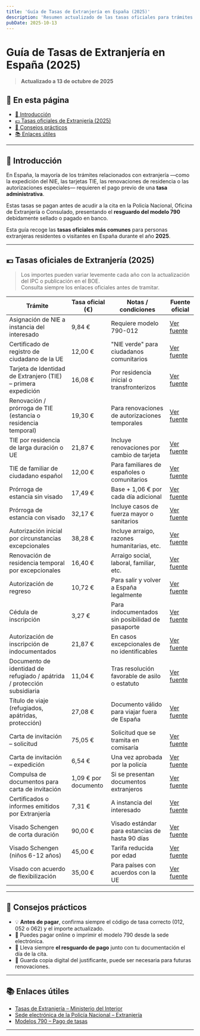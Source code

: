 ```yaml
---
title: 'Guía de Tasas de Extranjería en España (2025)'
description: 'Resumen actualizado de las tasas oficiales para trámites de extranjería en España según el Ministerio del Interior y la Policía Nacional.'
pubDate: 2025-10-13
---
```


# Guía de Tasas de Extranjería en España (2025)

> **Actualizado a 13 de octubre de 2025**

## 📑 En esta página

- [🧾 Introducción](#introducción)
- [💶 Tasas oficiales de Extranjería (2025)](#tasas-oficiales-de-extranjeria-2025)
- [📄 Consejos prácticos](#consejos-practicos)
- [📚 Enlaces útiles](#enlaces-utiles)

---

## 🧾 Introducción

En España, la mayoría de los trámites relacionados con extranjería —como la expedición del NIE, las tarjetas TIE, las renovaciones de residencia o las autorizaciones especiales— requieren el pago previo de una **tasa administrativa**.

Estas tasas se pagan antes de acudir a la cita en la Policía Nacional, Oficina de Extranjería o Consulado, presentando el **resguardo del modelo 790** debidamente sellado o pagado en banco.

Esta guía recoge las **tasas oficiales más comunes** para personas extranjeras residentes o visitantes en España durante el año **2025**.

---

## 💶 Tasas oficiales de Extranjería (2025)

> Los importes pueden variar levemente cada año con la actualización del IPC o publicación en el BOE.  
> Consulta siempre los enlaces oficiales antes de tramitar.

<div class="overflow-x-auto rounded-2xl shadow-md my-6 border border-gray-200">
  <table class="min-w-full text-sm text-left text-gray-700">
    <thead class="bg-gray-100 text-xs uppercase">
      <tr>
        <th class="px-4 py-3">Trámite</th>
        <th class="px-4 py-3">Tasa oficial (€)</th>
        <th class="px-4 py-3">Notas / condiciones</th>
        <th class="px-4 py-3">Fuente oficial</th>
      </tr>
    </thead>
    <tbody>
      <tr class="border-b hover:bg-gray-50">
        <td class="px-4 py-3">Asignación de NIE a instancia del interesado</td>
        <td class="px-4 py-3">9,84 €</td>
        <td class="px-4 py-3">Requiere modelo 790-012</td>
        <td class="px-4 py-3"><a href="https://sede.policia.gob.es/portalCiudadano/_es/tramites_extranjeria_tasas.php" class="text-blue-600 hover:underline">Ver fuente</a></td>
      </tr>
      <tr class="border-b hover:bg-gray-50">
        <td class="px-4 py-3">Certificado de registro de ciudadano de la UE</td>
        <td class="px-4 py-3">12,00 €</td>
        <td class="px-4 py-3">"NIE verde" para ciudadanos comunitarios</td>
        <td class="px-4 py-3"><a href="https://sede.policia.gob.es/portalCiudadano/_es/tramites_extranjeria_tasas.php" class="text-blue-600 hover:underline">Ver fuente</a></td>
      </tr>
      <tr class="border-b hover:bg-gray-50">
        <td class="px-4 py-3">Tarjeta de Identidad de Extranjero (TIE) – primera expedición</td>
        <td class="px-4 py-3">16,08 €</td>
        <td class="px-4 py-3">Por residencia inicial o transfronterizos</td>
        <td class="px-4 py-3"><a href="https://sede.policia.gob.es/portalCiudadano/_es/tramites_extranjeria_tasas.php" class="text-blue-600 hover:underline">Ver fuente</a></td>
      </tr>
      <tr class="border-b hover:bg-gray-50">
        <td class="px-4 py-3">Renovación / prórroga de TIE (estancia o residencia temporal)</td>
        <td class="px-4 py-3">19,30 €</td>
        <td class="px-4 py-3">Para renovaciones de autorizaciones temporales</td>
        <td class="px-4 py-3"><a href="https://sede.policia.gob.es/portalCiudadano/_es/tramites_extranjeria_tasas.php" class="text-blue-600 hover:underline">Ver fuente</a></td>
      </tr>
      <tr class="border-b hover:bg-gray-50">
        <td class="px-4 py-3">TIE por residencia de larga duración o UE</td>
        <td class="px-4 py-3">21,87 €</td>
        <td class="px-4 py-3">Incluye renovaciones por cambio de tarjeta</td>
        <td class="px-4 py-3"><a href="https://sede.policia.gob.es/portalCiudadano/_es/tramites_extranjeria_tasas.php" class="text-blue-600 hover:underline">Ver fuente</a></td>
      </tr>
      <tr class="border-b hover:bg-gray-50">
        <td class="px-4 py-3">TIE de familiar de ciudadano español</td>
        <td class="px-4 py-3">12,00 €</td>
        <td class="px-4 py-3">Para familiares de españoles o comunitarios</td>
        <td class="px-4 py-3"><a href="https://sede.policia.gob.es/portalCiudadano/_es/tramites_extranjeria_tasas.php" class="text-blue-600 hover:underline">Ver fuente</a></td>
      </tr>
      <tr class="border-b hover:bg-gray-50">
        <td class="px-4 py-3">Prórroga de estancia sin visado</td>
        <td class="px-4 py-3">17,49 €</td>
        <td class="px-4 py-3">Base + 1,06 € por cada día adicional</td>
        <td class="px-4 py-3"><a href="https://www.interior.gob.es/opencms/es/servicios-al-ciudadano/tramites-y-gestiones/tasas/extranjeria/" class="text-blue-600 hover:underline">Ver fuente</a></td>
      </tr>
      <tr class="border-b hover:bg-gray-50">
        <td class="px-4 py-3">Prórroga de estancia con visado</td>
        <td class="px-4 py-3">32,17 €</td>
        <td class="px-4 py-3">Incluye casos de fuerza mayor o sanitarios</td>
        <td class="px-4 py-3"><a href="https://www.interior.gob.es/opencms/es/servicios-al-ciudadano/tramites-y-gestiones/tasas/extranjeria/" class="text-blue-600 hover:underline">Ver fuente</a></td>
      </tr>
      <tr class="border-b hover:bg-gray-50">
        <td class="px-4 py-3">Autorización inicial por circunstancias excepcionales</td>
        <td class="px-4 py-3">38,28 €</td>
        <td class="px-4 py-3">Incluye arraigo, razones humanitarias, etc.</td>
        <td class="px-4 py-3"><a href="https://sede.policia.gob.es/portalCiudadano/_es/tramites_extranjeria_tasas.php" class="text-blue-600 hover:underline">Ver fuente</a></td>
      </tr>
      <tr class="border-b hover:bg-gray-50">
        <td class="px-4 py-3">Renovación de residencia temporal por excepcionales</td>
        <td class="px-4 py-3">16,40 €</td>
        <td class="px-4 py-3">Arraigo social, laboral, familiar, etc.</td>
        <td class="px-4 py-3"><a href="https://sede.policia.gob.es/portalCiudadano/_es/tramites_extranjeria_tasas.php" class="text-blue-600 hover:underline">Ver fuente</a></td>
      </tr>
      <tr class="border-b hover:bg-gray-50">
        <td class="px-4 py-3">Autorización de regreso</td>
        <td class="px-4 py-3">10,72 €</td>
        <td class="px-4 py-3">Para salir y volver a España legalmente</td>
        <td class="px-4 py-3"><a href="https://sede.policia.gob.es/portalCiudadano/_es/tramites_extranjeria_tasas.php" class="text-blue-600 hover:underline">Ver fuente</a></td>
      </tr>
      <tr class="border-b hover:bg-gray-50">
        <td class="px-4 py-3">Cédula de inscripción</td>
        <td class="px-4 py-3">3,27 €</td>
        <td class="px-4 py-3">Para indocumentados sin posibilidad de pasaporte</td>
        <td class="px-4 py-3"><a href="https://sede.policia.gob.es/portalCiudadano/_es/tramites_extranjeria_tasas.php" class="text-blue-600 hover:underline">Ver fuente</a></td>
      </tr>
      <tr class="border-b hover:bg-gray-50">
        <td class="px-4 py-3">Autorización de inscripción de indocumentados</td>
        <td class="px-4 py-3">21,87 €</td>
        <td class="px-4 py-3">En casos excepcionales de no identificables</td>
        <td class="px-4 py-3"><a href="https://sede.policia.gob.es/portalCiudadano/_es/tramites_extranjeria_tasas.php" class="text-blue-600 hover:underline">Ver fuente</a></td>
      </tr>
      <tr class="border-b hover:bg-gray-50">
        <td class="px-4 py-3">Documento de identidad de refugiado / apátrida / protección subsidiaria</td>
        <td class="px-4 py-3">11,04 €</td>
        <td class="px-4 py-3">Tras resolución favorable de asilo o estatuto</td>
        <td class="px-4 py-3"><a href="https://sede.policia.gob.es/portalCiudadano/_es/tramites_extranjeria_tasas.php" class="text-blue-600 hover:underline">Ver fuente</a></td>
      </tr>
      <tr class="border-b hover:bg-gray-50">
        <td class="px-4 py-3">Título de viaje (refugiados, apátridas, protección)</td>
        <td class="px-4 py-3">27,08 €</td>
        <td class="px-4 py-3">Documento válido para viajar fuera de España</td>
        <td class="px-4 py-3"><a href="https://sede.policia.gob.es/portalCiudadano/_es/tramites_extranjeria_tasas.php" class="text-blue-600 hover:underline">Ver fuente</a></td>
      </tr>
      <tr class="border-b hover:bg-gray-50">
        <td class="px-4 py-3">Carta de invitación – solicitud</td>
        <td class="px-4 py-3">75,05 €</td>
        <td class="px-4 py-3">Solicitud que se tramita en comisaría</td>
        <td class="px-4 py-3"><a href="https://sede.policia.gob.es/portalCiudadano/_es/tramites_extranjeria_tasas.php" class="text-blue-600 hover:underline">Ver fuente</a></td>
      </tr>
      <tr class="border-b hover:bg-gray-50">
        <td class="px-4 py-3">Carta de invitación – expedición</td>
        <td class="px-4 py-3">6,54 €</td>
        <td class="px-4 py-3">Una vez aprobada por la policía</td>
        <td class="px-4 py-3"><a href="https://sede.policia.gob.es/portalCiudadano/_es/tramites_extranjeria_tasas.php" class="text-blue-600 hover:underline">Ver fuente</a></td>
      </tr>
      <tr class="border-b hover:bg-gray-50">
        <td class="px-4 py-3">Compulsa de documentos para carta de invitación</td>
        <td class="px-4 py-3">1,09 € por documento</td>
        <td class="px-4 py-3">Si se presentan documentos extranjeros</td>
        <td class="px-4 py-3"><a href="https://sede.policia.gob.es/portalCiudadano/_es/tramites_extranjeria_tasas.php" class="text-blue-600 hover:underline">Ver fuente</a></td>
      </tr>
      <tr class="border-b hover:bg-gray-50">
        <td class="px-4 py-3">Certificados o informes emitidos por Extranjería</td>
        <td class="px-4 py-3">7,31 €</td>
        <td class="px-4 py-3">A instancia del interesado</td>
        <td class="px-4 py-3"><a href="https://www.interior.gob.es/opencms/es/servicios-al-ciudadano/tramites-y-gestiones/tasas/extranjeria/" class="text-blue-600 hover:underline">Ver fuente</a></td>
      </tr>
      <tr class="border-b hover:bg-gray-50">
        <td class="px-4 py-3">Visado Schengen de corta duración</td>
        <td class="px-4 py-3">90,00 €</td>
        <td class="px-4 py-3">Visado estándar para estancias de hasta 90 días</td>
        <td class="px-4 py-3"><a href="https://www.interior.gob.es/opencms/es/servicios-al-ciudadano/tramites-y-gestiones/tasas/extranjeria/" class="text-blue-600 hover:underline">Ver fuente</a></td>
      </tr>
      <tr class="border-b hover:bg-gray-50">
        <td class="px-4 py-3">Visado Schengen (niños 6-12 años)</td>
        <td class="px-4 py-3">45,00 €</td>
        <td class="px-4 py-3">Tarifa reducida por edad</td>
        <td class="px-4 py-3"><a href="https://www.interior.gob.es/opencms/es/servicios-al-ciudadano/tramites-y-gestiones/tasas/extranjeria/" class="text-blue-600 hover:underline">Ver fuente</a></td>
      </tr>
      <tr>
        <td class="px-4 py-3">Visado con acuerdo de flexibilización</td>
        <td class="px-4 py-3">35,00 €</td>
        <td class="px-4 py-3">Para países con acuerdos con la UE</td>
        <td class="px-4 py-3"><a href="https://www.interior.gob.es/opencms/es/servicios-al-ciudadano/tramites-y-gestiones/tasas/extranjeria/" class="text-blue-600 hover:underline">Ver fuente</a></td>
      </tr>
    </tbody>
  </table>
</div>

---

## 📄 Consejos prácticos

- 💡 **Antes de pagar**, confirma siempre el código de tasa correcto (012, 052 o 062) y el importe actualizado.
- 🏦 Puedes pagar online o imprimir el modelo 790 desde la sede electrónica.
- 📅 Lleva siempre **el resguardo de pago** junto con tu documentación el día de la cita.
- 🪪 Guarda copia digital del justificante, puede ser necesaria para futuras renovaciones.

---

## 📚 Enlaces útiles

- [Tasas de Extranjería – Ministerio del Interior](https://www.interior.gob.es/opencms/es/servicios-al-ciudadano/tramites-y-gestiones/tasas/extranjeria/)
- [Sede electrónica de la Policía Nacional – Extranjería](https://sede.policia.gob.es/portalCiudadano/)
- [Modelos 790 – Pago de tasas](https://sede.policia.gob.es/portalCiudadano/_es/modelo790.php)

---
